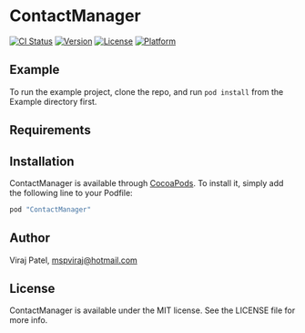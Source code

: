 # ContactManager

[![CI Status](http://img.shields.io/travis/mspvirajpatel/ContactManager.svg?style=flat)](https://travis-ci.org/mspvirajpatel/ConatctManager.svg?branch=master)
[![Version](https://img.shields.io/cocoapods/v/ContactManager.svg?style=flat)](http://cocoapods.org/pods/ContactManager)
[![License](https://img.shields.io/cocoapods/l/ContactManager.svg?style=flat)](http://cocoapods.org/pods/ContactManager)
[![Platform](https://img.shields.io/cocoapods/p/ContactManager.svg?style=flat)](http://cocoapods.org/pods/ContactManager)

## Example

To run the example project, clone the repo, and run `pod install` from the Example directory first.

## Requirements

## Installation

ContactManager is available through [CocoaPods](http://cocoapods.org). To install
it, simply add the following line to your Podfile:

```ruby
pod "ContactManager"
```

## Author

Viraj Patel, mspviraj@hotmail.com

## License

ContactManager is available under the MIT license. See the LICENSE file for more info.
